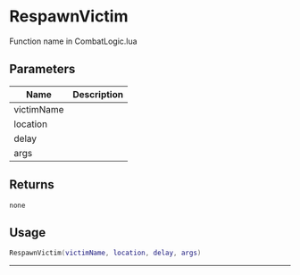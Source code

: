# RespawnVictim

Function name in CombatLogic.lua

## Parameters

| Name       | Description |
| ---------- | ----------- |
| victimName |             |
| location   |             |
| delay      |             |
| args       |             |

## Returns

`none`

## Usage

```lua
RespawnVictim(victimName, location, delay, args)
```

---
